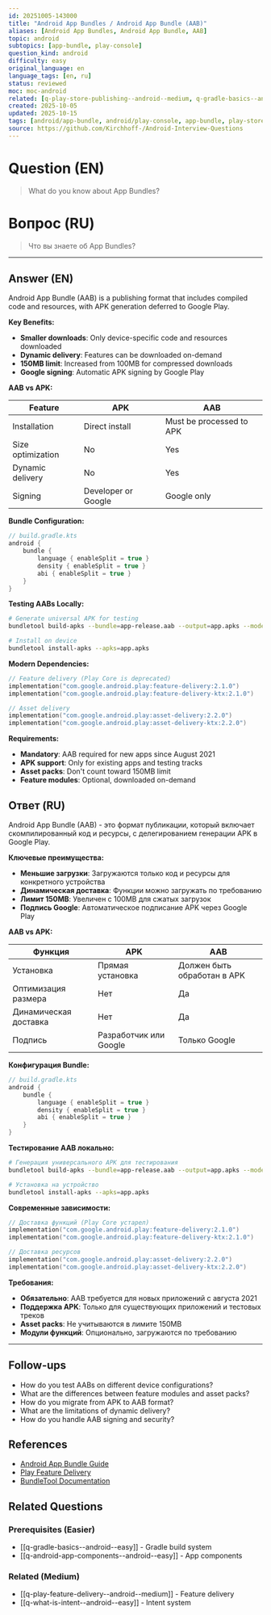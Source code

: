 ```yaml
---
id: 20251005-143000
title: "Android App Bundles / Android App Bundle (AAB)"
aliases: [Android App Bundles, Android App Bundle, AAB]
topic: android
subtopics: [app-bundle, play-console]
question_kind: android
difficulty: easy
original_language: en
language_tags: [en, ru]
status: reviewed
moc: moc-android
related: [q-play-store-publishing--android--medium, q-gradle-basics--android--easy, q-play-feature-delivery--android--medium]
created: 2025-10-05
updated: 2025-10-15
tags: [android/app-bundle, android/play-console, app-bundle, play-store, distribution, difficulty/easy]
source: https://github.com/Kirchhoff-/Android-Interview-Questions
---
```

# Question (EN)
> What do you know about App Bundles?

# Вопрос (RU)
> Что вы знаете об App Bundles?

---

## Answer (EN)

Android App Bundle (AAB) is a publishing format that includes compiled code and resources, with APK generation deferred to Google Play.

**Key Benefits:**

- **Smaller downloads**: Only device-specific code and resources downloaded
- **Dynamic delivery**: Features can be downloaded on-demand
- **150MB limit**: Increased from 100MB for compressed downloads
- **Google signing**: Automatic APK signing by Google Play

**AAB vs APK:**

| Feature | APK | AAB |
|---------|-----|-----|
| Installation | Direct install | Must be processed to APK |
| Size optimization | No | Yes |
| Dynamic delivery | No | Yes |
| Signing | Developer or Google | Google only |

**Bundle Configuration:**

```kotlin
// build.gradle.kts
android {
    bundle {
        language { enableSplit = true }
        density { enableSplit = true }
        abi { enableSplit = true }
    }
}
```

**Testing AABs Locally:**

```bash
# Generate universal APK for testing
bundletool build-apks --bundle=app-release.aab --output=app.apks --mode=universal

# Install on device
bundletool install-apks --apks=app.apks
```

**Modern Dependencies:**

```kotlin
// Feature delivery (Play Core is deprecated)
implementation("com.google.android.play:feature-delivery:2.1.0")
implementation("com.google.android.play:feature-delivery-ktx:2.1.0")

// Asset delivery
implementation("com.google.android.play:asset-delivery:2.2.0")
implementation("com.google.android.play:asset-delivery-ktx:2.2.0")
```

**Requirements:**

- **Mandatory**: AAB required for new apps since August 2021
- **APK support**: Only for existing apps and testing tracks
- **Asset packs**: Don't count toward 150MB limit
- **Feature modules**: Optional, downloaded on-demand

## Ответ (RU)

Android App Bundle (AAB) - это формат публикации, который включает скомпилированный код и ресурсы, с делегированием генерации APK в Google Play.

**Ключевые преимущества:**

- **Меньшие загрузки**: Загружаются только код и ресурсы для конкретного устройства
- **Динамическая доставка**: Функции можно загружать по требованию
- **Лимит 150MB**: Увеличен с 100MB для сжатых загрузок
- **Подпись Google**: Автоматическое подписание APK через Google Play

**AAB vs APK:**

| Функция | APK | AAB |
|---------|-----|-----|
| Установка | Прямая установка | Должен быть обработан в APK |
| Оптимизация размера | Нет | Да |
| Динамическая доставка | Нет | Да |
| Подпись | Разработчик или Google | Только Google |

**Конфигурация Bundle:**

```kotlin
// build.gradle.kts
android {
    bundle {
        language { enableSplit = true }
        density { enableSplit = true }
        abi { enableSplit = true }
    }
}
```

**Тестирование AAB локально:**

```bash
# Генерация универсального APK для тестирования
bundletool build-apks --bundle=app-release.aab --output=app.apks --mode=universal

# Установка на устройство
bundletool install-apks --apks=app.apks
```

**Современные зависимости:**

```kotlin
// Доставка функций (Play Core устарел)
implementation("com.google.android.play:feature-delivery:2.1.0")
implementation("com.google.android.play:feature-delivery-ktx:2.1.0")

// Доставка ресурсов
implementation("com.google.android.play:asset-delivery:2.2.0")
implementation("com.google.android.play:asset-delivery-ktx:2.2.0")
```

**Требования:**

- **Обязательно**: AAB требуется для новых приложений с августа 2021
- **Поддержка APK**: Только для существующих приложений и тестовых треков
- **Asset packs**: Не учитываются в лимите 150MB
- **Модули функций**: Опционально, загружаются по требованию

---

## Follow-ups

- How do you test AABs on different device configurations?
- What are the differences between feature modules and asset packs?
- How do you migrate from APK to AAB format?
- What are the limitations of dynamic delivery?
- How do you handle AAB signing and security?

## References

- [Android App Bundle Guide](https://developer.android.com/guide/app-bundle)
- [Play Feature Delivery](https://developer.android.com/guide/playcore/feature-delivery)
- [BundleTool Documentation](https://developer.android.com/studio/command-line/bundletool)

## Related Questions

### Prerequisites (Easier)
- [[q-gradle-basics--android--easy]] - Gradle build system
- [[q-android-app-components--android--easy]] - App components

### Related (Medium)
- [[q-play-feature-delivery--android--medium]] - Feature delivery
- [[q-what-is-intent--android--easy]] - Intent system

